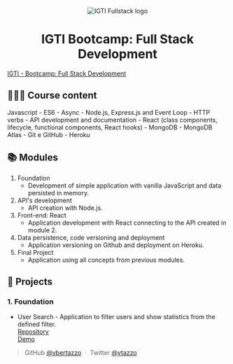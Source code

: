 <div align="center">
	<img alt="IGTI Fullstack logo" src="https://res.cloudinary.com/voss/image/upload/v1594901380/readme_logos/igti-fullstack.png"/>
</div>

<h1 align="center">IGTI Bootcamp: Full Stack Development</h1>

[IGTI - Bootcamp: Full Stack Development](https://www.igti.com.br/custom/bootcamp-desenvolvedor-full-stack/)

## 👩🏿‍🏫 Course content

Javascript - ES6 - Async - Node.js, Express.js and Event Loop - HTTP verbs - API development and documentation - React (class components, lifecycle, functional components, React hooks) - MongoDB - MongoDB Atlas - Git e GitHub - Heroku

## 📚 Modules

1. Foundation
   - Development of simple application with vanilla JavaScript and data persisted in memory.
2. API's development
   - API creation with Node.js.
3. Front-end: React
   - Application development with React connecting to the API created in module 2.
4. Data persistence, code versioning and deployment
   - Application versioning on Github and deployment on Heroku.
5. Final Project
   - Application using all concepts from previous modules.

## 🚀 Projects

### 1. Foundation

- User Search - Application to filter users and show statistics from the defined filter.  
  [Repository](https://github.com/vbertazzo/igti-fullstack-bootcamp/tree/master/module-01)  
  [Demo](https://vbertazzo.github.io/igti-fullstack-bootcamp/module-01/)

> GitHub [@vbertazzo](https://github.com/vbertazzo) &nbsp;&middot;&nbsp;
> Twitter [@vtazzo](https://twitter.com/vtazzo)
